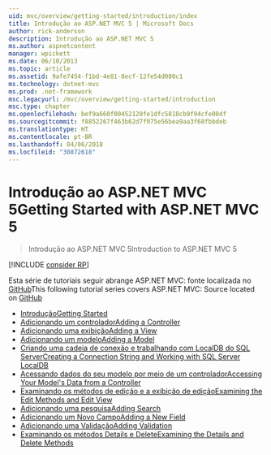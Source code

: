 ```yaml
---
uid: mvc/overview/getting-started/introduction/index
title: Introdução ao ASP.NET MVC 5 | Microsoft Docs
author: rick-anderson
description: Introdução ao ASP.NET MVC 5
ms.author: aspnetcontent
manager: wpickett
ms.date: 06/10/2013
ms.topic: article
ms.assetid: 9afe7454-f1bd-4e81-8ecf-12fe54d080c1
ms.technology: dotnet-mvc
ms.prod: .net-framework
msc.legacyurl: /mvc/overview/getting-started/introduction
msc.type: chapter
ms.openlocfilehash: bef9a660f00452120fe1dfc5818cb9f94cfe08df
ms.sourcegitcommit: f8852267f463b62d7f975e56bea9aa3f68fbbdeb
ms.translationtype: HT
ms.contentlocale: pt-BR
ms.lasthandoff: 04/06/2018
ms.locfileid: "30872618"
---
```

<a name="getting-started-with-aspnet-mvc-5"></a><span data-ttu-id="992c9-103">Introdução ao ASP.NET MVC 5</span><span class="sxs-lookup"><span data-stu-id="992c9-103">Getting Started with ASP.NET MVC 5</span></span>
====================
> <span data-ttu-id="992c9-104">Introdução ao ASP.NET MVC 5</span><span class="sxs-lookup"><span data-stu-id="992c9-104">Introduction to ASP.NET MVC 5</span></span>

[!INCLUDE [consider RP](../../../../includes/razor.md)]

<span data-ttu-id="992c9-105">Esta série de tutoriais seguir abrange ASP.NET MVC: fonte localizada no [GitHub](https://github.com/aspnet/Docs/tree/master/aspnet/mvc/overview/getting-started/introduction/sample/MvcMovie/MvcMovie)</span><span class="sxs-lookup"><span data-stu-id="992c9-105">This following tutorial series covers ASP.NET MVC: Source located on [GitHub](https://github.com/aspnet/Docs/tree/master/aspnet/mvc/overview/getting-started/introduction/sample/MvcMovie/MvcMovie)</span></span>

- [<span data-ttu-id="992c9-106">Introdução</span><span class="sxs-lookup"><span data-stu-id="992c9-106">Getting Started</span></span>](getting-started.md)
- [<span data-ttu-id="992c9-107">Adicionando um controlador</span><span class="sxs-lookup"><span data-stu-id="992c9-107">Adding a Controller</span></span>](adding-a-controller.md)
- [<span data-ttu-id="992c9-108">Adicionando uma exibição</span><span class="sxs-lookup"><span data-stu-id="992c9-108">Adding a View</span></span>](adding-a-view.md)
- [<span data-ttu-id="992c9-109">Adicionando um modelo</span><span class="sxs-lookup"><span data-stu-id="992c9-109">Adding a Model</span></span>](adding-a-model.md)
- [<span data-ttu-id="992c9-110">Criando uma cadeia de conexão e trabalhando com LocalDB do SQL Server</span><span class="sxs-lookup"><span data-stu-id="992c9-110">Creating a Connection String and Working with SQL Server LocalDB</span></span>](creating-a-connection-string.md)
- [<span data-ttu-id="992c9-111">Acessando dados do seu modelo por meio de um controlador</span><span class="sxs-lookup"><span data-stu-id="992c9-111">Accessing Your Model's Data from a Controller</span></span>](accessing-your-models-data-from-a-controller.md)
- [<span data-ttu-id="992c9-112">Examinando os métodos de edição e a exibição de edição</span><span class="sxs-lookup"><span data-stu-id="992c9-112">Examining the Edit Methods and Edit View</span></span>](examining-the-edit-methods-and-edit-view.md)
- [<span data-ttu-id="992c9-113">Adicionando uma pesquisa</span><span class="sxs-lookup"><span data-stu-id="992c9-113">Adding Search</span></span>](adding-search.md)
- [<span data-ttu-id="992c9-114">Adicionando um Novo Campo</span><span class="sxs-lookup"><span data-stu-id="992c9-114">Adding a New Field</span></span>](adding-a-new-field.md)
- [<span data-ttu-id="992c9-115">Adicionando uma Validação</span><span class="sxs-lookup"><span data-stu-id="992c9-115">Adding Validation</span></span>](adding-validation.md)
- [<span data-ttu-id="992c9-116">Examinando os métodos Details e Delete</span><span class="sxs-lookup"><span data-stu-id="992c9-116">Examining the Details and Delete Methods</span></span>](examining-the-details-and-delete-methods.md)
